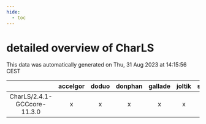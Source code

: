 ```yaml
---
hide:
  - toc
---
```


detailed overview of CharLS
===========================


This data was automatically generated on Thu, 31 Aug 2023 at 14:15:56 CEST  

| |accelgor|doduo|donphan|gallade|joltik|skitty|swalot|victini|
| :---: | :---: | :---: | :---: | :---: | :---: | :---: | :---: | :---: |
|CharLS/2.4.1-GCCcore-11.3.0|x|x|x|x|x|x|x|x|
